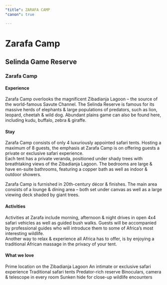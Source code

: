 ```yaml
---
"title": ZARAFA CAMP
"canon": true

---
```


# Zarafa Camp
## Selinda Game Reserve
### Zarafa Camp

#### Experience
Zarafa Camp overlooks the magnificent Zibadianja Lagoon – the source of the world-famous Savute Channel.
The Selinda Reserve is famous for its massive herds of elephants &amp; large populations of predators, such as lion, leopard, cheetah &amp; wild dog.   Abundant plains game can also be found here, including kudu, buffalo, zebra &amp; giraffe.

#### Stay
Zarafa Camp consists of only 4 luxuriously appointed safari tents.  Hosting a maximum of 8 guests, the emphasis at Zarafa Camp is on offering guests a private or exclusive safari experience.  
Each tent has a private veranda, positioned under shady trees with breathtaking views of the Zibadianja Lagoon.  The bedrooms are large &amp; have en-suite bathrooms, featuring a copper bath as well as indoor &amp; outdoor showers.

Zarafa Camp is furnished in 20th-century décor &amp; finishes.  The main area consists of a lounge &amp; dining area – both set under canvas as well as a large viewing deck shaded by giant trees.

#### Activities
Activities at Zarafa include morning, afternoon &amp; night drives in open 4x4 safari vehicles as well as guided bush walks.  Guests will be accompanied by professional guides who will introduce them to some of Africa’s most interesting wildlife.  
Another way to relax &amp; experience all Africa has to offer, is by enjoying a traditional African massage in the privacy of your tent.


#### What we love
Prime location on the Zibadianja Lagoon
An intimate or exclusive safari experience
Traditional safari tents
Predator-rich reserve
Binoculars, camera &amp; telescope in every room
Sunken hide for close-up wildlife encounters